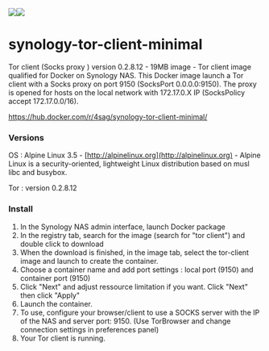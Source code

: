 [![](https://images.microbadger.com/badges/version/4sag/synology-tor-client-minimal.svg)](https://microbadger.com/images/4sag/synology-tor-client-minimal "Get your own version badge on microbadger.com")[![](https://images.microbadger.com/badges/image/4sag/synology-tor-client-minimal.svg)](https://microbadger.com/images/4sag/synology-tor-client-minimal "Get your own image badge on microbadger.com")

# synology-tor-client-minimal

Tor client (Socks proxy ) version 0.2.8.12 - 19MB image - Tor client image qualified for Docker on Synology NAS. This Docker image launch a Tor client with a Socks proxy on port 9150 (SocksPort 0.0.0.0:9150). The proxy is opened for hosts on the local network with 172.17.0.X IP (SocksPolicy accept 172.17.0.0/16).

https://hub.docker.com/r/4sag/synology-tor-client-minimal/

### Versions

OS : Alpine Linux 3.5 - [http://alpinelinux.org](http://alpinelinux.org) - Alpine Linux is a security-oriented, lightweight Linux distribution based on musl libc and busybox.

Tor : version 0.2.8.12

### Install

1. In the Synology NAS admin interface, launch Docker package
2. In the registry tab, search for the image (search for "tor client") and double click to download
3. When the download is finished, in the image tab, select the tor-client image and launch to create the container.
4. Choose a container name and add port settings : local port (9150) and container port (9150)
5. Click "Next" and adjust ressource limitation if you want. Click "Next" then click "Apply"
6. Launch the container.
7. To use, configure your browser/client to use a SOCKS server with the IP of the NAS and server port: 9150. (Use TorBrowser and change connection settings in preferences panel)
8. Your Tor client is running.

